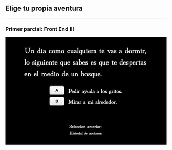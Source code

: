 ## Elige tu propia aventura

***

### Primer parcial: Front End III




![img](./assets/juego.png)



